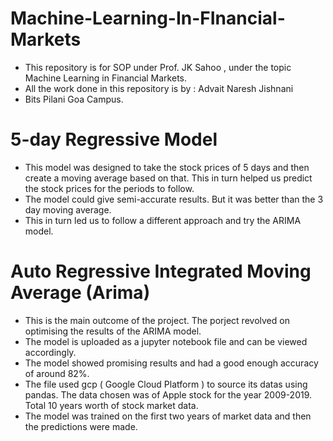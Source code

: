 # Machine-Learning-In-FInancial-Markets

* This repository is for SOP under Prof. JK Sahoo , under the topic Machine Learning in Financial Markets. 
* All the work done in this repository is by : Advait Naresh Jishnani
* Bits Pilani Goa Campus. 

# 5-day Regressive Model

* This model was designed to take the stock prices of 5 days and then create a moving average based on that. This in turn helped us predict the stock prices for the periods to follow. 
* The model could give semi-accurate results. But it was better than the 3 day moving average.
* This in turn led us to follow a different approach and try the ARIMA model.

# Auto Regressive Integrated Moving Average (Arima)

* This is the main outcome of the project. The porject revolved on optimising the results of the ARIMA model. 
* The model is uploaded as a jupyter notebook file and can be viewed accordingly. 
* The model showed promising results and had a good enough accuracy of around 82%.
* The file used gcp ( Google Cloud Platform ) to source its datas using pandas. The data chosen was of Apple stock for the year 2009-2019. Total 10 years worth of stock market data.
* The model was trained on the first two years of market data and then the predictions were made. 
